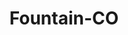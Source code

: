 ---
title: Fountain-CO
slug: fountain-co
f_state:
- cms/state/colorado.md
f_locations:
- cms/payday-loan/allied-cash-advance-3879.md
- cms/payday-loan/check-into-cash-11689.md
- cms/payday-loan/first-america-cash-advance-18144.md
- cms/payday-loan/first-america-cash-advance-18158.md
- cms/payday-loan/quick-cash-inc-25015.md
- cms/payday-loan/quik-cash-25361.md
updated-on: '2024-05-30T13:41:28.615Z'
created-on: '2024-05-30T13:41:28.615Z'
published-on: '2024-05-30T13:54:32.469Z'
f_city: Fountain
layout: '[city].html'
tags: city
---
